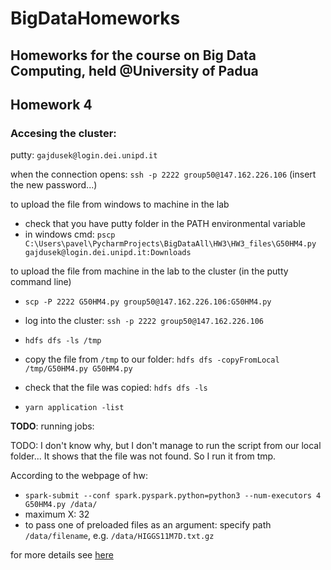 # BigDataHomeworks
## Homeworks for the course on Big Data Computing, held @University of Padua

## Homework 4 

### Accesing the cluster:

putty: `gajdusek@login.dei.unipd.it`

when the connection opens: `ssh -p 2222 group50@147.162.226.106` (insert the new password...)

to upload the file from windows to machine in the lab
- check that you have putty folder in the PATH environmental variable 
- in windows cmd: `pscp C:\Users\pavel\PycharmProjects\BigDataAll\HW3\HW3_files\G50HM4.py gajdusek@login.dei.unipd.it:Downloads`

to upload the file from machine in the lab to the cluster (in the putty command line)
- `scp -P 2222 G50HM4.py group50@147.162.226.106:G50HM4.py`
- log into the cluster: `ssh -p 2222 group50@147.162.226.106`
- `hdfs dfs -ls /tmp`
- copy the file from `/tmp` to our folder: `hdfs dfs -copyFromLocal /tmp/G50HM4.py G50HM4.py`
- check that the file was copied: `hdfs dfs -ls`

- `yarn application -list`


****TODO****: running jobs:

TODO: I don't know why, but I don't manage to run the script from our local folder...
It shows that the file was not found. So I run it from tmp. 

According to the webpage of hw:

- `spark-submit --conf spark.pyspark.python=python3 --num-executors 4 G50HM4.py /data/ `
- maximum X: 32
- to pass one of preloaded files as an argument: specify path `/data/filename`, e.g. `/data/HIGGS11M7D.txt.gz`

for more details see [here](http://www.dei.unipd.it/~capri/BDC/HOMEWORKS/homework4.html)
